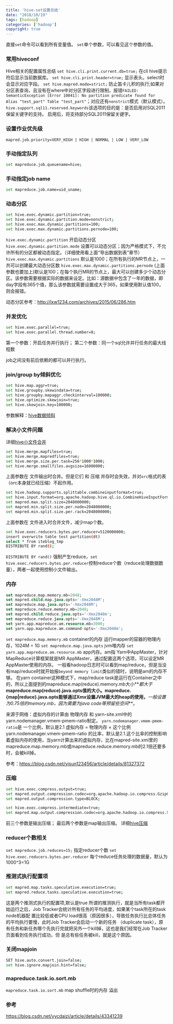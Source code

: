 ```yaml
---
title: 'hive-set设置总结'
date: "2018/10/19"
tags: [hadoop]
categories: ['hadoop']
copyright: true
---
```

直接`set`命令可以看到所有变量值。
`set`单个参数，可以看见这个参数的值。

### 常用hiveconf
Hive相关的配置属性总结
`set hive.cli.print.current.db=true;` 在cli hive提示符后显示当前数据库。
`set hive.cli.print.header=true;` 显示表头。select时会显示对应字段。
`set hive.mapred.mode=strict;` 防止笛卡儿积的执行;如果对分区表查询，且没有在where中对分区字段进行限制，报错`FAILED: SemanticException [Error 10041]: No partition predicate found for Alias "test_part" Table "test_part"`；对应还有`nonstrict`模式（默认模式）。
`hive.support.sql11.reserved.keywords`该选项的目的是：是否启用对SQL2011保留关键字的支持。 启用后，将支持部分SQL2011保留关键字。

###  设置作业优先级
`mapred.job.priority=VERY_HIGH | HIGH | NORMAL | LOW | VERY_LOW`
### 手动指定队列
```bash
set mapreduce.job.queuename=hive;
```
### 手动指定job name
```bash
set mapreduce.job.name=uid_uname;
```
### 动态分区
```bash
set hive.exec.dynamic.partition=true;
set hive.exec.dynamic.partition.mode=nonstrict;
set hive.exec.max.dynamic.partitions=100;
set hive.exec.max.dynamic.partitions.pernode=100;
```

`hive.exec.dynamic.partition` 开启动态分区
`hive.exec.dynamic.partition.mode` 设置可以动态分区；因为严格模式下，不允许所有的分区都被动态指定。（详细使用看上面“导出数据到表”章节）
`hive.exec.max.dynamic.partitions` 默认是1000；在所有执行的MR节点上，一共可以创建最大动态分区数
`hive.exec.max.dynamic.partitions.pernode`  (上面参数也要加上)默认是100；在每个执行MR的节点上，最大可以创建多少个动态分区。该参数需要根据实际的数据来设定。比如：源数据中包含了一年的数据，即day字段有365个值，那么该参数就需要设置成大于365，如果使用默认值100，则会报错。

动态分区参考：http://lxw1234.com/archives/2015/06/286.htm

### 并发优化
```bash
set hive.exec.parallel=true;
set hive.exec.parallel.thread.number=8;
```
第一个参数：开启任务并行执行； 
第二个参数：同一个sql允许并行任务的最大线程数

job之间没有前后依赖的都可以并行执行。
### join/group by倾斜优化
```bash
set hive.map.aggr=true;
set hive.groupby.skewindata=true;
set hive.groupby.mapaggr.checkinterval=100000;
set hive.optimize.skewjoin=true;
set hive.skewjoin.key=100000;
```
参数解释：[hive数据倾斜](/2018/10/19/hive数据倾斜/)

### 解决小文件问题
详细[hive小文件合并](/2018/10/19/hive小文件合并/)
```bash
set hive.merge.mapfiles=true;
set hive.merge.mapredfiles=true;
set hive.merge.size.per.task=256*1000*1000;
set hive.merge.smallfiles.avgsize=16000000;
```
上面参数在 文件输出时合并。但是它们 和 压缩 并存时会失效，并对`orc`格式的表（orc本身就已经压缩）不起作用。

```bash
set hive.hadoop.supports.splittable.combineinputformat=true;
set hive.input.format=org.apache.hadoop.hive.ql.io.CombineHiveInputFormat;
set mapred.max.split.size=2048000000;
set mapred.min.split.size.per.node=2048000000;
set mapred.min.split.size.per.rack=2048000000;
```
上面参数在 文件进入时合并文件，减少map个数。

```bash
set hive.exec.reducers.bytes.per.reducer=5120000000;
insert overwrite table test partition(dt)
select * from iteblog_tmp
DISTRIBUTE BY rand();
```
`DISTRIBUTE BY rand()` 强制产生reduce，`set hive.exec.reducers.bytes.per.reducer`控制reduce个数（reduce处理数据数量），两者一起使用控制小文件输出。

### 内存
```sql
set mapreduce.map.memory.mb=2048;
set mapred.child.map.java.opts='-Xmx2048M';
set mapreduce.map.java.opts='-Xmx2048M';  
set mapreduce.reduce.memory.mb=2048;
set mapred.child.reduce.java.opts='-Xmx2048m';
set mapreduce.reduce.java.opts='-Xmx2048M';
set yarn.app.mapreduce.am.resource.mb=3000;
set yarn.app.mapreduce.am.command-opts='-Xmx2048m';
```
`set mapreduce.map.memory.mb`  container的内存 运行mapper的容器的物理内存，1024M = 1G
`set mapreduce.map.java.opts`  jvm堆内存
`set yarn.app.mapreduce.am.resource.mb` app内存。am指 Yarn中AppMaster，针对MapReduce计算框架就是MR AppMaster，通过配置这两个选项，可以设定MR AppMaster使用的内存。  一般看hadoop日志时可以看到map/reduce，但是当没有map/reduce时就开始报`beyond memory limit`类似的错时，说明是am的内存不够。
在yarn container这种模式下，map/reduce task是运行在Container之中的，所以上面提到的mapreduce.map(reduce).memory.mb大小**_都大于_**mapreduce.map(reduce).java.opts值的大小。mapreduce.{map|reduce}.java.opts能够通过Xmx设置JVM最大的heap的使用，**_一般设置为0.75倍的memory.mb，因为需要为java code等预留些空间_**。

来源于网络：虚拟内存的计算由 物理内存 和 yarn-site.xml中的yarn.nodemanager.vmem-pmem-ratio制定。
`yarn.nodemanager.vmem-pmem-ratio`是 一个比例，默认是2.1   虚拟内存 = 物理内存 × 这个比例 
yarn.nodemanager.vmem-pmem-ratio 的比率，默认是2.1.这个比率的控制影响着虚拟内存的使用，当yarn计算出来的虚拟内存，比在mapred-site.xml里的mapreduce.map.memory.mb或mapreduce.reduce.memory.mb的2.1倍还要多时，会被kill掉。

参考：https://blog.csdn.net/yisun123456/article/details/81327372

### 压缩
```bash
set hive.exec.compress.output=true;
set mapred.output.compression.codec=org.apache.hadoop.io.compress.GzipCodec;
set mapred.output.compression.type=BLOCK;

set hive.exec.compress.intermediate=true;
set mapred.map.output.compression.codec=org.apache.hadoop.io.compress.SnappyCodec;
```
前三个参数是输出压缩；
最后两个参数是map输出压缩。
详细[hive压缩](/2018/10/19/hive压缩/)

### reducer个数相关
`set mapreduce.job.reduces=15;` 指定reducer个数
`set hive.exec.reducers.bytes.per.reducer` 每个reduce任务处理的数据量，默认为1000^3=1G

### 推测式执行配置项
```bash
set mapred.map.tasks.speculative.execution=true;
set mapred.reduce.tasks.speculative.execution=true;
```
这是两个推测式执行的配置项,默认是true
所谓的推测执行，就是当所有task都开始运行之后，Job Tracker会统计所有任务的平均进度，如果某个task所在的task node机器配
置比较低或者CPU load很高（原因很多），导致任务执行比总体任务的平均执行要慢，此时Job Tracker会启动一个新的任务
（duplicate task），原有任务和新任务哪个先执行完就把另外一个kill掉，这也是我们经常在Job Tracker页面看到任务执行成功，但
是总有些任务被kill，就是这个原因。

### 关闭mapjoin
```bash
SET hive.auto.convert.join=false;
set hive.ignore.mapjoin.hint=false;
```

### mapreduce.task.io.sort.mb
`mapreduce.task.io.sort.mb` map shuffle时的内存  溢出

### 参考
https://blog.csdn.net/yycdaizi/article/details/43341239